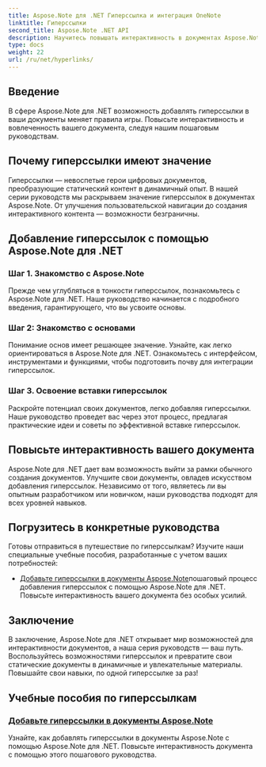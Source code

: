 ```yaml
---
title: Aspose.Note для .NET Гиперссылка и интеграция OneNote
linktitle: Гиперссылки
second_title: Aspose.Note .NET API
description: Научитесь повышать интерактивность в документах Aspose.Note! Откройте для себя учебные пособия по добавлению гиперссылок с помощью Aspose.Note для .NET, повышающие интерес к вашему документу.
type: docs
weight: 22
url: /ru/net/hyperlinks/
---
```

## Введение

В сфере Aspose.Note для .NET возможность добавлять гиперссылки в ваши документы меняет правила игры. Повысьте интерактивность и вовлеченность вашего документа, следуя нашим пошаговым руководствам.

## Почему гиперссылки имеют значение

Гиперссылки — невоспетые герои цифровых документов, преобразующие статический контент в динамичный опыт. В нашей серии руководств мы раскрываем значение гиперссылок в документах Aspose.Note. От улучшения пользовательской навигации до создания интерактивного контента — возможности безграничны.

## Добавление гиперссылок с помощью Aspose.Note для .NET

### Шаг 1. Знакомство с Aspose.Note

Прежде чем углубляться в тонкости гиперссылок, познакомьтесь с Aspose.Note для .NET. Наше руководство начинается с подробного введения, гарантирующего, что вы усвоите основы.

### Шаг 2: Знакомство с основами

Понимание основ имеет решающее значение. Узнайте, как легко ориентироваться в Aspose.Note для .NET. Ознакомьтесь с интерфейсом, инструментами и функциями, чтобы подготовить почву для интеграции гиперссылок.

### Шаг 3. Освоение вставки гиперссылок

Раскройте потенциал своих документов, легко добавляя гиперссылки. Наше руководство проведет вас через этот процесс, предлагая практические идеи и советы по эффективной вставке гиперссылок.

## Повысьте интерактивность вашего документа

Aspose.Note для .NET дает вам возможность выйти за рамки обычного создания документов. Улучшите свои документы, овладев искусством добавления гиперссылок. Независимо от того, являетесь ли вы опытным разработчиком или новичком, наши руководства подходят для всех уровней навыков.

## Погрузитесь в конкретные руководства

Готовы отправиться в путешествие по гиперссылкам? Изучите наши специальные учебные пособия, разработанные с учетом ваших потребностей:

- [Добавьте гиперссылки в документы Aspose.Note](./add-hyperlinks/)пошаговый процесс добавления гиперссылок с помощью Aspose.Note для .NET. Повысьте интерактивность вашего документа без особых усилий.

## Заключение

В заключение, Aspose.Note для .NET открывает мир возможностей для интерактивности документов, а наша серия руководств — ваш путь. Воспользуйтесь возможностями гиперссылок и превратите свои статические документы в динамичные и увлекательные материалы. Повышайте свои навыки, по одной гиперссылке за раз!
## Учебные пособия по гиперссылкам
### [Добавьте гиперссылки в документы Aspose.Note](./add-hyperlinks/)
Узнайте, как добавлять гиперссылки в документы Aspose.Note с помощью Aspose.Note для .NET. Повысьте интерактивность документа с помощью этого пошагового руководства.